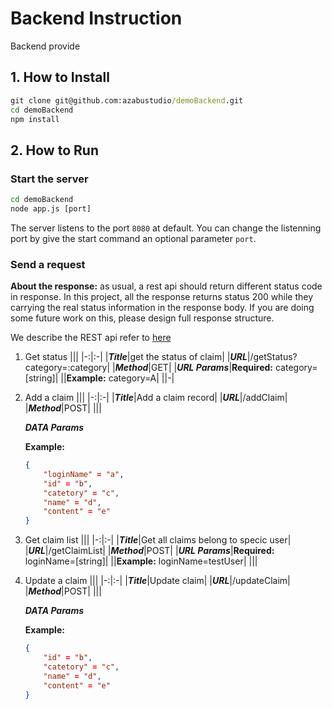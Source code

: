 # Backend Instruction

Backend provide

## 1. How to Install

  ```cmd
  git clone git@github.com:azabustudio/demoBackend.git
  cd demoBackend
  npm install
  ```

## 2. How to Run

### Start the server

  ```cmd
  cd demoBackend
  node app.js [port]
  ```
The server listens to the port `8080` at default.
You can change the listenning port by give the start command an optional parameter `port`.

### Send a request

**About the response:** as usual, a rest api should return different status code in response. In this project, all the response returns status 200 while they carrying the real status information in the response body. If you are doing some future work on this, please design full response structure.

We describe the REST api refer to [here](https://bocoup.com/blog/documenting-your-api)

1. Get status
    |||
    |-:|:-|
    |***Title***|get the status of claim|
    |___URL___|/getStatus?category=:category|
    |___Method___|GET|
    |___URL Params___|**Required:** category=[string]|
    ||**Example:** category=A|
    ||-|

1. Add a claim
    |||
    |-:|:-|
    |***Title***|Add a claim record|
    |___URL___|/addClaim|
    |___Method___|POST|
    |||

    ___DATA Params___

    **Example:**
    ```json
    {
        "loginName" = "a",
        "id" = "b",
        "catetory" = "c",
        "name" = "d",
        "content" = "e"
    }
    ```
1. Get claim list
    |||
    |-:|:-|
    |***Title***|Get all claims belong to specic user|
    |___URL___|/getClaimList|
    |___Method___|POST|
    |___URL Params___|**Required:** loginName=[string]|
    ||**Example:** loginName=testUser|
    |||

1. Update a claim
    |||
    |-:|:-|
    |***Title***|Update claim|
    |___URL___|/updateClaim|
    |___Method___|POST|
    |||

    ___DATA Params___

      **Example:**
      ```json
      {
          "id" = "b",
          "catetory" = "c",
          "name" = "d",
          "content" = "e"
      }
      ```
